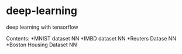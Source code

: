 # deep-learning
deep learning with tensorflow

Contents:
*MNIST dataset NN
*IMBD dataset NN
*Reuters Datase NN
*Boston Housing Dataset NN
